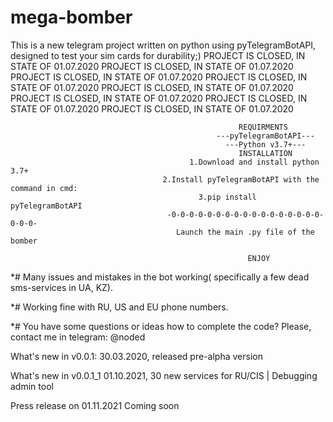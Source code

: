 # mega-bomber
 This is a new telegram project written on python using pyTelegramBotAPI, designed to test your sim cards for durability;)
PROJECT IS CLOSED, IN STATE OF 01.07.2020 PROJECT IS CLOSED, IN STATE OF 01.07.2020 PROJECT IS CLOSED, IN STATE OF 01.07.2020 PROJECT IS CLOSED, IN STATE OF 01.07.2020 PROJECT IS CLOSED, IN STATE OF 01.07.2020 PROJECT IS CLOSED, IN STATE OF 01.07.2020 PROJECT IS CLOSED, IN STATE OF 01.07.2020 PROJECT IS CLOSED, IN STATE OF 01.07.2020
 
                                                       REQUIRMENTS
                                                  ---pyTelegramBotAPI---
                                                    ---Python v3.7+---
                                                       INSTALLATION
                                            1.Download and install python 3.7+
                                      2.Install pyTelegramBotAPI with the command in cmd:
                                              3.pip install pyTelegramBotAPI
                                       -0-0-0-0-0-0-0-0-0-0-0-0-0-0-0-0-0-0-0-0-
                                         Launch the main .py file of the bomber
                                           
                                                         ENJOY
*# Many issues and mistakes in the bot working( specifically a few dead sms-services in UA, KZ).

*# Working fine with RU, US and EU phone numbers.

*# You have some questions or ideas how to complete the code? Please, contact me in telegram: @noded 

What's new in v0.0.1:
30.03.2020, released pre-alpha version

What's new in v0.0.1_1
01.10.2021, 30 new services for RU/CIS | Debugging admin tool

Press release on 01.11.2021
Coming soon
